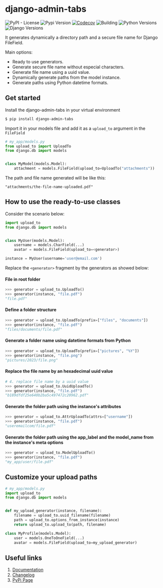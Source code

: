# django-admin-tabs

![PyPI - License](https://img.shields.io/pypi/l/django-admin-tabs)
![Pypi Version](https://img.shields.io/pypi/v/django-admin-tabs.svg)
[![Codecov](https://codecov.io/github/valbertovc/django-admin-tabs/branch/main/graph/badge.svg?token=2R5S5GTS0X)](https://codecov.io/github/valbertovc/django-admin-tabs)
![Building](https://img.shields.io/github/actions/workflow/status/valbertovc/django-admin-tabs/release.yml)
![Python Versions](https://img.shields.io/pypi/pyversions/django-admin-tabs.svg)
![Django Versions](https://img.shields.io/pypi/frameworkversions/django/django-admin-tabs)

It generates dynamically a directory path and a secure file name for Django FileField.

Main options:
- Ready to use generators.
- Generate secure file name without especial characters.
- Generate file name using a uuid value.
- Dynamically generate paths from the model instance.
- Generate paths using Python datetime formats.

## Get started
Install the django-admin-tabs in your virtual environment
```bash
$ pip install django-admin-tabs
```
Import it in your models file and add it as a `upload_to` argument in the `FileField` 
```python
# my_app/models.py
from upload_to import UploadTo
from django.db import models


class MyModel(models.Model):
    attachment = models.FileField(upload_to=UploadTo("attachments"))
```
The path and file name generated will be like this:
```text
"attachments/the-file-name-uploaded.pdf"
```

## How to use the ready-to-use classes

Consider the scenario below:
```python
import upload_to
from django.db import models


class MyUser(models.Model):
    username = models.CharField(...)
    avatar = models.FileField(upload_to=<generator>)

instance = MyUser(username='user@email.com')
```
Replace the `<generator>` fragment by the generators as showed below:
#### File in root folder
```python
>>> generator = upload_to.UploadTo()
>>> generator(instance, "file.pdf")
"file.pdf"

```
#### Define a folder structure
```python
>>> generator = upload_to.UploadTo(prefix=["files", "documents"])
>>> generator(instance, "file.pdf")
"files/documents/file.pdf"
```
#### Generate a folder name using datetime formats from Python
```python
>>> generator = upload_to.UploadTo(prefix=["pictures", "%Y"])
>>> generator(instance, "file.png")
"pictures/2023/file.png"
```
#### Replace the file name by an hexadecimal uuid value
```python
# 4. replace file name by a uuid value
>>> generator = upload_to.UuidUploadTo()
>>> generator(instance, "file.pdf")
"b189dfdf25e640b2ba5c497472c20962.pdf"
```
#### Generate the folder path using the instance's attributes
```python
>>> generator = upload_to.AttrUploadTo(attrs=["username"])
>>> generator(instance, "file.pdf")
"useremailcom/file.pdf"
```
#### Generate the folder path using the app_label and the model_name from the instance's meta options
```python
>>> generator = upload_to.ModelUploadTo()
>>> generator(instance, "file.pdf")
"my_app/user/file.pdf"
```

## Customize your upload paths

```python
# my_app/models.py
import upload_to
from django.db import models


def my_upload_generator(instance, filename):
    filename = upload_to.uuid_filename(filename)
    path = upload_to.options_from_instance(instance)
    return upload_to.upload_to(path, filename)

class MyProfile(models.Model):
    user = models.OneToOneField(...)
    avatar = models.FileField(upload_to=my_upload_generator)
```

## Useful links

1. [Documentation](https://valbertovc.github.io/django-admin-tabs/)
2. [Changelog](https://github.com/valbertovc/django-admin-tabs/releases)
3. [PyPi Page](https://pypi.org/project/django-admin-tabs/)